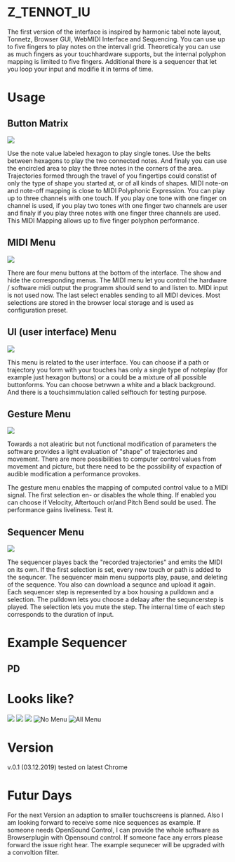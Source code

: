 # Z_TENNOT_IU

The first version of the interface is inspired by harmonic tabel note layout, Tonnetz, Browser GUI, WebMIDI Interface and Sequencing. You can use up to five fingers to play notes on the intervall grid. Theoreticaly you can use as much fingers as your touchhardware supports, but the internal polyphon mapping is limited to five fingers. Additional there is a sequencer that let you loop your input and modifie it in terms of time.

# Usage

## Button Matrix
![](buttonarea.png?raw=true)

Use the note value labeled hexagon to play single tones. Use the belts between hexagons to play the two connected notes. And finaly you can use the encircled area to play the three notes in the corners of the area. Trajectories formed through the travel of you fingertips could constist of only the type of shape you started at, or of all kinds of shapes. MIDI note-on and note-off mapping is close to MIDI Polyphonic Expression. You can play up to three channels with one touch. If you play one tone with one finger on channel is used, if you play two tones with one finger two channels are user and finaly if you play three notes with one finger three channels are used. This MIDI Mapping allows up to five finger polyphon performance.

## MIDI Menu
![](midi.png?raw=true)

There are four menu buttons at the bottom of the interface. The show and hide the corresponding menus. The MIDI menu let you control the hardware / software midi output the programm should send to and listen to. MIDI input is not used now. The last select enables sending to all MIDI devices. Most selections are stored in the browser local storage and is used as configuration preset. 

## UI (user interface) Menu 
![](ui.png?raw=true)

This menu is related to the user interface. You can choose if a path or trajectory you form with your touches has only a single type of noteplay (for example just hexagon buttons) or a could be a mixture of all possible buttonforms. You can choose betrwwn a white and a black background. And there is a touchsimmulation called selftouch for testing purpose.

## Gesture Menu
![](gest.png?raw=true)

Towards a not aleatiric but not functional modification of parameters the software provides a light evaluation of "shape" of trajectories and movement. There are more possibilities to computer control values from movement and picture, but there need to be the possibility of expaction of audible modification a performance provokes.

The gesture menu enables the mapping of computed control value to a MIDI signal. The first selection en- or disables the whole thing. If enabled you can choose if Velocity, Aftertouch or/and Pitch Bend sould be used. The performance gains liveliness. Test it.

## Sequencer Menu
![](seq.png?raw=true)

The sequencer playes back the "recorded trajectories" and emits the MIDI on its own. If the first selection is set, every new touch or path is added to the sequncer. The sequencer main menu supports play, pause, and deleting of the sequence. You also can download a sequnce and upload it again.
Each sequencer step is represented by a box housing a pulldown and a selection. The pulldown lets you choose a delaay after the sequncerstep is played. The selection lets you mute the step. The internal time of each step corresponds to the duration of input. 

# Example Sequencer

## PD


# Looks like?
![](a5..png?raw=true)
![](a6.png?raw=true)
![](a7.png?raw=true)
![No Menu](a1.png?raw=true)
![All Menu](a4.png?raw=true)

# Version
v.0.1 (03.12.2019) tested on latest Chrome 

# Futur Days
For the next Version an adaption to smaller touchscreens is planned. Also I am looking forward to receive some nice sequences as example. If someone needs OpenSound Control, I can provide the whole software as Browserplugin with Opensound control. If someone face any errors please forward the issue right hear. The example sequnecer will be upgraded with a convoltion filter.

